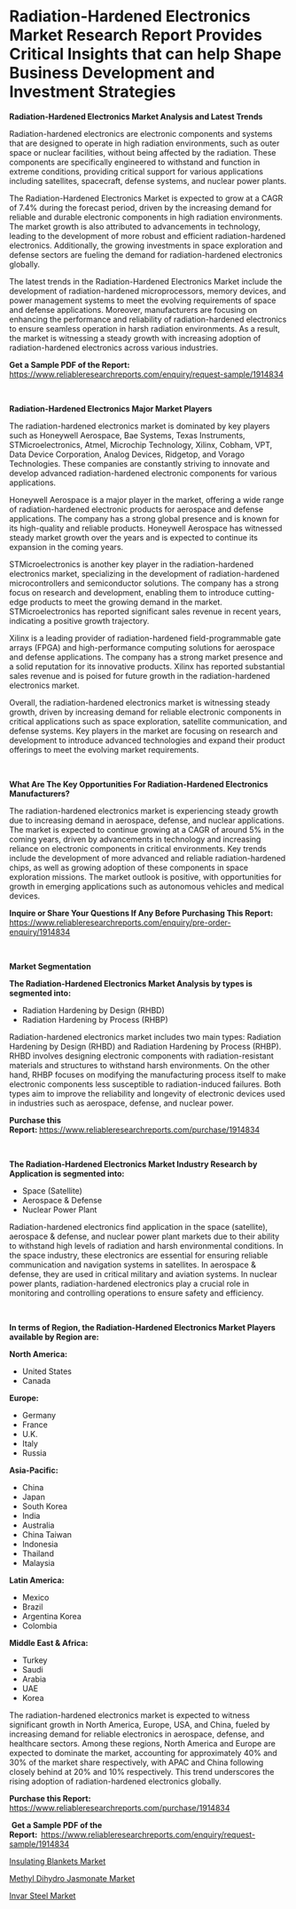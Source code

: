 <p><h1>Radiation-Hardened Electronics Market Research Report Provides Critical Insights that can help Shape Business Development and Investment Strategies</h1></p><p><strong>Radiation-Hardened Electronics Market Analysis and Latest Trends</strong></p>
<p><p>Radiation-hardened electronics are electronic components and systems that are designed to operate in high radiation environments, such as outer space or nuclear facilities, without being affected by the radiation. These components are specifically engineered to withstand and function in extreme conditions, providing critical support for various applications including satellites, spacecraft, defense systems, and nuclear power plants.</p><p>The Radiation-Hardened Electronics Market is expected to grow at a CAGR of 7.4% during the forecast period, driven by the increasing demand for reliable and durable electronic components in high radiation environments. The market growth is also attributed to advancements in technology, leading to the development of more robust and efficient radiation-hardened electronics. Additionally, the growing investments in space exploration and defense sectors are fueling the demand for radiation-hardened electronics globally.</p><p>The latest trends in the Radiation-Hardened Electronics Market include the development of radiation-hardened microprocessors, memory devices, and power management systems to meet the evolving requirements of space and defense applications. Moreover, manufacturers are focusing on enhancing the performance and reliability of radiation-hardened electronics to ensure seamless operation in harsh radiation environments. As a result, the market is witnessing a steady growth with increasing adoption of radiation-hardened electronics across various industries.</p></p>
<p><strong>Get a Sample PDF of the Report:&nbsp;</strong> <a href="https://www.reliableresearchreports.com/enquiry/request-sample/1914834">https://www.reliableresearchreports.com/enquiry/request-sample/1914834</a></p>
<p>&nbsp;</p>
<p><strong>Radiation-Hardened Electronics Major Market Players</strong></p>
<p><p>The radiation-hardened electronics market is dominated by key players such as Honeywell Aerospace, Bae Systems, Texas Instruments, STMicroelectronics, Atmel, Microchip Technology, Xilinx, Cobham, VPT, Data Device Corporation, Analog Devices, Ridgetop, and Vorago Technologies. These companies are constantly striving to innovate and develop advanced radiation-hardened electronic components for various applications.</p><p>Honeywell Aerospace is a major player in the market, offering a wide range of radiation-hardened electronic products for aerospace and defense applications. The company has a strong global presence and is known for its high-quality and reliable products. Honeywell Aerospace has witnessed steady market growth over the years and is expected to continue its expansion in the coming years.</p><p>STMicroelectronics is another key player in the radiation-hardened electronics market, specializing in the development of radiation-hardened microcontrollers and semiconductor solutions. The company has a strong focus on research and development, enabling them to introduce cutting-edge products to meet the growing demand in the market. STMicroelectronics has reported significant sales revenue in recent years, indicating a positive growth trajectory.</p><p>Xilinx is a leading provider of radiation-hardened field-programmable gate arrays (FPGA) and high-performance computing solutions for aerospace and defense applications. The company has a strong market presence and a solid reputation for its innovative products. Xilinx has reported substantial sales revenue and is poised for future growth in the radiation-hardened electronics market.</p><p>Overall, the radiation-hardened electronics market is witnessing steady growth, driven by increasing demand for reliable electronic components in critical applications such as space exploration, satellite communication, and defense systems. Key players in the market are focusing on research and development to introduce advanced technologies and expand their product offerings to meet the evolving market requirements.</p></p>
<p>&nbsp;</p>
<p><strong>What Are The Key Opportunities For Radiation-Hardened Electronics Manufacturers?</strong></p>
<p><p>The radiation-hardened electronics market is experiencing steady growth due to increasing demand in aerospace, defense, and nuclear applications. The market is expected to continue growing at a CAGR of around 5% in the coming years, driven by advancements in technology and increasing reliance on electronic components in critical environments. Key trends include the development of more advanced and reliable radiation-hardened chips, as well as growing adoption of these components in space exploration missions. The market outlook is positive, with opportunities for growth in emerging applications such as autonomous vehicles and medical devices.</p></p>
<p><strong>Inquire or Share Your Questions If Any Before Purchasing This Report:</strong> <a href="https://www.reliableresearchreports.com/enquiry/pre-order-enquiry/1914834">https://www.reliableresearchreports.com/enquiry/pre-order-enquiry/1914834</a></p>
<p>&nbsp;</p>
<p><strong>Market Segmentation</strong></p>
<p><strong>The Radiation-Hardened Electronics Market Analysis by types is segmented into:</strong></p>
<p><ul><li>Radiation Hardening by Design (RHBD)</li><li>Radiation Hardening by Process (RHBP)</li></ul></p>
<p><p>Radiation-hardened electronics market includes two main types: Radiation Hardening by Design (RHBD) and Radiation Hardening by Process (RHBP). RHBD involves designing electronic components with radiation-resistant materials and structures to withstand harsh environments. On the other hand, RHBP focuses on modifying the manufacturing process itself to make electronic components less susceptible to radiation-induced failures. Both types aim to improve the reliability and longevity of electronic devices used in industries such as aerospace, defense, and nuclear power.</p></p>
<p><strong>Purchase this Report:&nbsp;</strong><a href="https://www.reliableresearchreports.com/purchase/1914834">https://www.reliableresearchreports.com/purchase/1914834</a></p>
<p>&nbsp;</p>
<p><strong>The Radiation-Hardened Electronics Market Industry Research by Application is segmented into:</strong></p>
<p><ul><li>Space (Satellite)</li><li>Aerospace & Defense</li><li>Nuclear Power Plant</li></ul></p>
<p><p>Radiation-hardened electronics find application in the space (satellite), aerospace & defense, and nuclear power plant markets due to their ability to withstand high levels of radiation and harsh environmental conditions. In the space industry, these electronics are essential for ensuring reliable communication and navigation systems in satellites. In aerospace & defense, they are used in critical military and aviation systems. In nuclear power plants, radiation-hardened electronics play a crucial role in monitoring and controlling operations to ensure safety and efficiency.</p></p>
<p>&nbsp;</p>
<p><strong>In terms of Region, the Radiation-Hardened Electronics Market Players available by Region are:</strong></p>
<p>
    <p> <strong> North America: </strong>
        <ul>
            <li>United States</li>
            <li>Canada</li>
        </ul>
        </p> 
    <p> <strong> Europe: </strong>
        <ul>
            <li>Germany</li>
            <li>France</li>
            <li>U.K.</li>
            <li>Italy</li>
            <li>Russia</li>
        </ul>
        </p> 
    <p> <strong> Asia-Pacific: </strong>
        <ul>
            <li>China</li>
            <li>Japan</li>
            <li>South Korea</li>
            <li>India</li>
            <li>Australia</li>
            <li>China Taiwan</li>
            <li>Indonesia</li>
            <li>Thailand</li>
            <li>Malaysia</li>
        </ul>
        </p> 
    <p> <strong> Latin America: </strong>
        <ul>
            <li>Mexico</li>
            <li>Brazil</li>
            <li>Argentina Korea</li>
            <li>Colombia</li>
        </ul>
        </p> 
    <p> <strong> Middle East & Africa: </strong>
        <ul>
            <li>Turkey</li>
            <li>Saudi</li>
            <li>Arabia</li>
            <li>UAE</li>
            <li>Korea</li>
        </ul>
    </p>
    </p>
<p><p>The radiation-hardened electronics market is expected to witness significant growth in North America, Europe, USA, and China, fueled by increasing demand for reliable electronics in aerospace, defense, and healthcare sectors.  Among these regions, North America and Europe are expected to dominate the market, accounting for approximately 40% and 30% of the market share respectively, with APAC and China following closely behind at 20% and 10% respectively. This trend underscores the rising adoption of radiation-hardened electronics globally.</p></p>
<p><strong>Purchase this Report: </strong><a href="https://www.reliableresearchreports.com/purchase/1914834">https://www.reliableresearchreports.com/purchase/1914834</a></p>
<p>&nbsp;<strong>Get a Sample PDF of the Report:&nbsp;&nbsp;</strong><a href="https://www.reliableresearchreports.com/enquiry/request-sample/1914834">https://www.reliableresearchreports.com/enquiry/request-sample/1914834</a></p>
<p><strong></strong></p>
<p><p><a href="https://full-wildebeest-80b.notion.site/Insights-into-Insulating-Blankets-Market-Size-Analysing-Market-Share-Trends-and-Growth-from-2024--d8f72c7bec8b45cb8069f7ada7647811">Insulating Blankets Market</a></p><p><a href="https://pretty-mail-caf.notion.site/Methyl-Dihydro-Jasmonate-Market-with-the-goal-of-estimating-the-market-size-and-future-growth-potent-6c8c70fd1ffd4aa0adb10f5f32f66e1b">Methyl Dihydro Jasmonate Market</a></p><p><a href="https://flame-sidecar-702.notion.site/Invar-Steel-Market-Size-Market-Share-and-Global-Market-Analysis-Report-2024-2031-a385dfd6db9b45f39bae3116445f8408">Invar Steel Market</a></p></p>